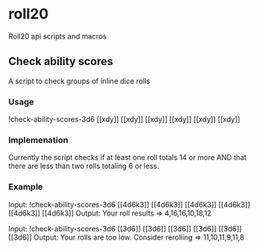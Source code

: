 # roll20
Roll20 api scripts and macros

## Check ability scores
A script to check groups of inline dice rolls

### Usage
!check-ability-scores-3d6 [[xdy]] [[xdy]] [[xdy]] [[xdy]] [[xdy]] [[xdy]]

### Implemenation
Currently the script checks if at least one roll totals 14 or more AND that there are less than two rolls totaling 6 or less.

### Example
Input: !check-ability-scores-3d6 [[4d6k3]] [[4d6k3]] [[4d6k3]] [[4d6k3]] [[4d6k3]] [[4d6k3]]
Output: Your roll results => 4,16,16,10,18,12 

Input: !check-ability-scores-3d6 [[3d6]] [[3d6]] [[3d6]] [[3d6]] [[3d6]] [[3d6]]
Output: Your rolls are too low. Consider rerolling => 11,10,11,9,11,8
